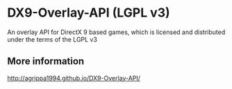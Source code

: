 DX9-Overlay-API (LGPL v3)
===============

An overlay API for DirectX 9 based games, which is licensed and distributed under the terms of the LGPL v3

More information
-------------

http://agrippa1994.github.io/DX9-Overlay-API/
